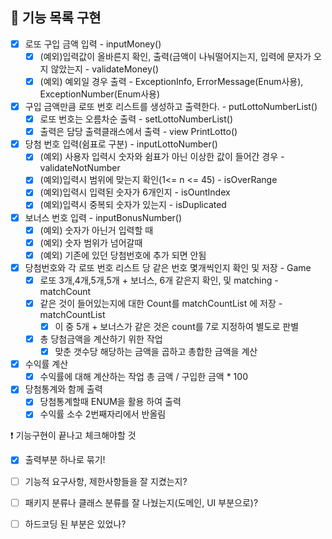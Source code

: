 ## 🚀 기능 목록 구현 

- [X] 로또 구입 금액 입력 - inputMoney()
    - [X] (예외)입력값이 올바른지 확인, 출력(금액이 나눠떨어지는지, 입력에 문자가 오지 않았는지 - validateMoney()
    - [X] (예외) 예외일 경우 출력 - ExceptionInfo, ErrorMessage(Enum사용), ExceptionNumber(Enum사용)
- [X] 구입 금액만큼 로또 번호 리스트를 생성하고 출력한다. - putLottoNumberList()
    - [X] 로또 번호는 오름차순 출력 - setLottoNumberList()
    - [X] 출력은 담당 출력클래스에서 출력 - view PrintLotto()
- [X] 당첨 번호 입력(쉼표로 구분) - inputLottoNumber()
    - [X] (예외) 사용자 입력시 숫자와 쉼표가 아닌 이상한 값이 들어간 경우 - validateNotNumber
    - [X] (예외)입력시 범위에 맞는지 확인(1<=  n <= 45) - isOverRange
    - [X] (예외)입력시 입력된 숫자가 6개인지 - isOuntIndex
    - [X] (예외)입력시 중복되 숫자가 있는지 - isDuplicated
    
- [X] 보너스 번호 입력 - inputBonusNumber()
  - [X] (예외) 숫자가 아닌거 입력할 때
  - [X] (예외) 숫자 범위가 넘어갈때
  - [X] (예외) 기존에 있던 당첨번호에 추가 되면 안됨

- [X] 당첨번호와 각 로또 번호 리스트 당 같은 번호 몇개씩인지 확인 및 저장 - Game
    - [X] 로또 3개,4개,5개,5개 + 보너스, 6개 같은지 확인, 및 matching - matchCount
    - [X] 같은 것이 들어있는지에 대한 Count를 matchCountList 에 저장 - matchCountList
      - [X] 이 중 5개 + 보너스가 같은 것은 count를 7로 지정하여 별도로 판별
    - [X] 총 당첨금액을 계산하기 위한 작업
        - [X] 맞춘 갯수당 해당하는 금액을 곱하고 총합한 금액을 계산 
- [X] 수익률 계산
    - [X] 수익률에 대해 계산하는 작업 총 금액 / 구입한 금액 * 100
    
- [X] 당첨통계와 함께 출력
    - [X] 당첨통계할때 ENUM을 활용 하여 출력
    - [X] 수익률 소수 2번째자리에서 반올림

❗ 기능구현이 끝나고 체크해야할 것
- [X] 출력부분 하나로 묶기!
- [ ] 기능적 요구사항, 제한사항들을 잘 지켰는지?
- [ ] 패키지 분류나 클래스 분류를 잘 나눴는지(도메인, UI 부분으로)?
- [ ] 하드코딩 된 부분은 있었나?
 





